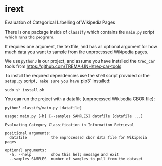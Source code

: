 # irext

Evaluation of Categorical Labelling of Wikipedia Pages

There is one package inside of ```classify``` which contains the ```main.py```
script which runs the program.

It requires one argument, the textfile, and has an optional argument for
how much data you want to sample from the unprocessed Wikipedia pages.

We use `python3` in our project, and assume you have installed the `trec_car` 
tools from https://github.com/TREMA-UNH/trec-car-tools

To install the required dependencies use the shell script provided or the
`setup.py` script`, make sure you have `pip3` installed:

```sudo sh install.sh```

You can run the project with a datafile (unprocessed Wikipedia CBOR file):

```python3 classify/main.py [datafile]```

```
usage: main.py [-h] [--samples SAMPLES] datafile [datafile ...]

Evaluating Category Classification in Information Retrieval

positional arguments:
  datafile           the unprocessed cbor data file for Wikipedia pages

optional arguments:
  -h, --help         show this help message and exit
  --samples SAMPLES  number of samples to pull from the dataset
```

